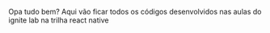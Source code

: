 Opa tudo bem? Aqui vão ficar todos os códigos desenvolvidos nas aulas do ignite lab na trilha react native